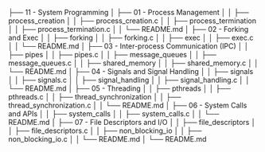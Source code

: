 ├── 11 - System Programming
│   ├── 01 - Process Management
│   │   ├── process_creation
│   │   ├── process_creation.c
│   │   ├── process_termination
│   │   ├── process_termination.c
│   │   └── README.md
│   ├── 02 - Forking and Exec
│   │   ├── forking
│   │   ├── forking.c
│   │   ├── exec
│   │   ├── exec.c
│   │   └── README.md
│   ├── 03 - Inter-process Communication (IPC)
│   │   ├── pipes
│   │   ├── pipes.c
│   │   ├── message_queues
│   │   ├── message_queues.c
│   │   ├── shared_memory
│   │   ├── shared_memory.c
│   │   └── README.md
│   ├── 04 - Signals and Signal Handling
│   │   ├── signals
│   │   ├── signals.c
│   │   ├── signal_handling
│   │   ├── signal_handling.c
│   │   └── README.md
│   ├── 05 - Threading
│   │   ├── pthreads
│   │   ├── pthreads.c
│   │   ├── thread_synchronization
│   │   ├── thread_synchronization.c
│   │   └── README.md
│   ├── 06 - System Calls and APIs
│   │   ├── system_calls
│   │   ├── system_calls.c
│   │   └── README.md
│   ├── 07 - File Descriptors and I/O
│   │   ├── file_descriptors
│   │   ├── file_descriptors.c
│   │   ├── non_blocking_io
│   │   ├── non_blocking_io.c
│   │   └── README.md
│   └── README.md

